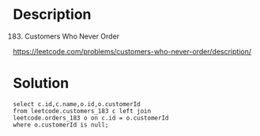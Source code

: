 # Description
183. Customers Who Never Order

https://leetcode.com/problems/customers-who-never-order/description/

# Solution
```
select c.id,c.name,o.id,o.customerId
from leetcode.customers_183 c left join
leetcode.orders_183 o on c.id = o.customerId
where o.customerId is null;
```
